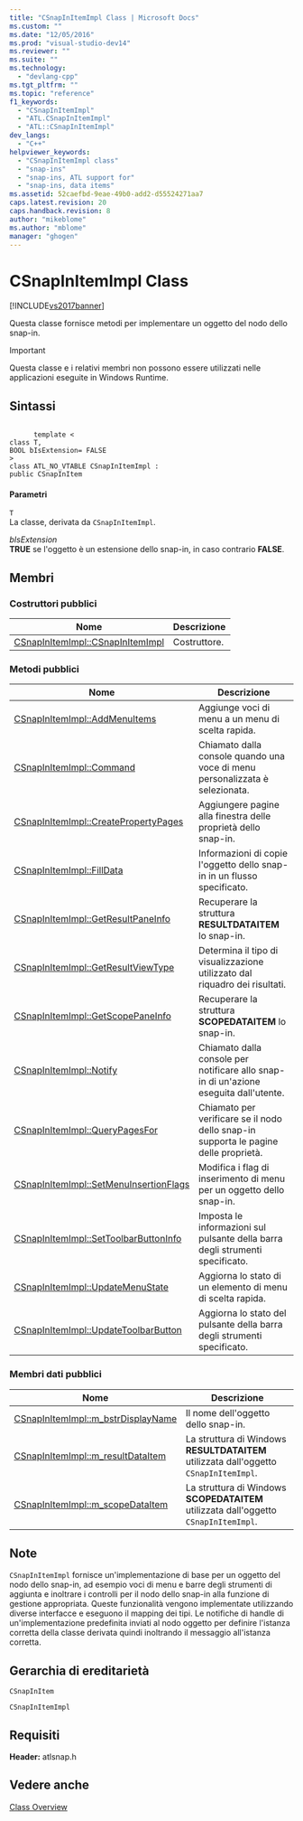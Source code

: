 ```yaml
---
title: "CSnapInItemImpl Class | Microsoft Docs"
ms.custom: ""
ms.date: "12/05/2016"
ms.prod: "visual-studio-dev14"
ms.reviewer: ""
ms.suite: ""
ms.technology: 
  - "devlang-cpp"
ms.tgt_pltfrm: ""
ms.topic: "reference"
f1_keywords: 
  - "CSnapInItemImpl"
  - "ATL.CSnapInItemImpl"
  - "ATL::CSnapInItemImpl"
dev_langs: 
  - "C++"
helpviewer_keywords: 
  - "CSnapInItemImpl class"
  - "snap-ins"
  - "snap-ins, ATL support for"
  - "snap-ins, data items"
ms.assetid: 52caefbd-9eae-49b0-add2-d55524271aa7
caps.latest.revision: 20
caps.handback.revision: 8
author: "mikeblome"
ms.author: "mblome"
manager: "ghogen"
---
```

# CSnapInItemImpl Class
[!INCLUDE[vs2017banner](../../assembler/inline/includes/vs2017banner.md)]

Questa classe fornisce metodi per implementare un oggetto del nodo dello snap\-in.  
  
> [!IMPORTANT]
>  Questa classe e i relativi membri non possono essere utilizzati nelle applicazioni eseguite in Windows Runtime.  
  
## Sintassi  
  
```  
  
      template <  
class T,  
BOOL bIsExtension= FALSE  
>  
class ATL_NO_VTABLE CSnapInItemImpl :  
public CSnapInItem  
```  
  
#### Parametri  
 `T`  
 La classe, derivata da `CSnapInItemImpl`.  
  
 *bIsExtension*  
 **TRUE** se l'oggetto è un estensione dello snap\-in, in caso contrario **FALSE**.  
  
## Membri  
  
### Costruttori pubblici  
  
|Nome|Descrizione|  
|----------|-----------------|  
|[CSnapInItemImpl::CSnapInItemImpl](../Topic/CSnapInItemImpl::CSnapInItemImpl.md)|Costruttore.|  
  
### Metodi pubblici  
  
|Nome|Descrizione|  
|----------|-----------------|  
|[CSnapInItemImpl::AddMenuItems](../Topic/CSnapInItemImpl::AddMenuItems.md)|Aggiunge voci di menu a un menu di scelta rapida.|  
|[CSnapInItemImpl::Command](../Topic/CSnapInItemImpl::Command.md)|Chiamato dalla console quando una voce di menu personalizzata è selezionata.|  
|[CSnapInItemImpl::CreatePropertyPages](../Topic/CSnapInItemImpl::CreatePropertyPages.md)|Aggiungere pagine alla finestra delle proprietà dello snap\-in.|  
|[CSnapInItemImpl::FillData](../Topic/CSnapInItemImpl::FillData.md)|Informazioni di copie l'oggetto dello snap\-in in un flusso specificato.|  
|[CSnapInItemImpl::GetResultPaneInfo](../Topic/CSnapInItemImpl::GetResultPaneInfo.md)|Recuperare la struttura **RESULTDATAITEM** lo snap\-in.|  
|[CSnapInItemImpl::GetResultViewType](../Topic/CSnapInItemImpl::GetResultViewType.md)|Determina il tipo di visualizzazione utilizzato dal riquadro dei risultati.|  
|[CSnapInItemImpl::GetScopePaneInfo](../Topic/CSnapInItemImpl::GetScopePaneInfo.md)|Recuperare la struttura **SCOPEDATAITEM** lo snap\-in.|  
|[CSnapInItemImpl::Notify](../Topic/CSnapInItemImpl::Notify.md)|Chiamato dalla console per notificare allo snap\-in di un'azione eseguita dall'utente.|  
|[CSnapInItemImpl::QueryPagesFor](../Topic/CSnapInItemImpl::QueryPagesFor.md)|Chiamato per verificare se il nodo dello snap\-in supporta le pagine delle proprietà.|  
|[CSnapInItemImpl::SetMenuInsertionFlags](../Topic/CSnapInItemImpl::SetMenuInsertionFlags.md)|Modifica i flag di inserimento di menu per un oggetto dello snap\-in.|  
|[CSnapInItemImpl::SetToolbarButtonInfo](../Topic/CSnapInItemImpl::SetToolbarButtonInfo.md)|Imposta le informazioni sul pulsante della barra degli strumenti specificato.|  
|[CSnapInItemImpl::UpdateMenuState](../Topic/CSnapInItemImpl::UpdateMenuState.md)|Aggiorna lo stato di un elemento di menu di scelta rapida.|  
|[CSnapInItemImpl::UpdateToolbarButton](../Topic/CSnapInItemImpl::UpdateToolbarButton.md)|Aggiorna lo stato del pulsante della barra degli strumenti specificato.|  
  
### Membri dati pubblici  
  
|Nome|Descrizione|  
|----------|-----------------|  
|[CSnapInItemImpl::m\_bstrDisplayName](../Topic/CSnapInItemImpl::m_bstrDisplayName.md)|Il nome dell'oggetto dello snap\-in.|  
|[CSnapInItemImpl::m\_resultDataItem](../Topic/CSnapInItemImpl::m_resultDataItem.md)|La struttura di Windows **RESULTDATAITEM** utilizzata dall'oggetto `CSnapInItemImpl`.|  
|[CSnapInItemImpl::m\_scopeDataItem](../Topic/CSnapInItemImpl::m_scopeDataItem.md)|La struttura di Windows **SCOPEDATAITEM** utilizzata dall'oggetto `CSnapInItemImpl`.|  
  
## Note  
 `CSnapInItemImpl` fornisce un'implementazione di base per un oggetto del nodo dello snap\-in, ad esempio voci di menu e barre degli strumenti di aggiunta e inoltrare i controlli per il nodo dello snap\-in alla funzione di gestione appropriata.  Queste funzionalità vengono implementate utilizzando diverse interfacce e eseguono il mapping dei tipi.  Le notifiche di handle di un'implementazione predefinita inviati al nodo oggetto per definire l'istanza corretta della classe derivata quindi inoltrando il messaggio all'istanza corretta.  
  
## Gerarchia di ereditarietà  
 `CSnapInItem`  
  
 `CSnapInItemImpl`  
  
## Requisiti  
 **Header:** atlsnap.h  
  
## Vedere anche  
 [Class Overview](../../atl/atl-class-overview.md)